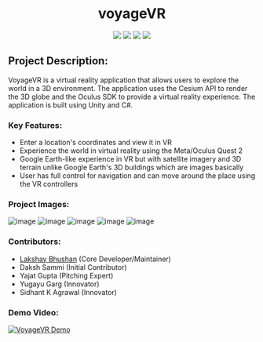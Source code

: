 <h1 align="center"> voyageVR </h1>

<p align="center">

<img src ="https://img.shields.io/badge/c%23-4D94FF.svg?style=for-the-badge&logo=c-sharp&logoColor=white">
<img src ="https://img.shields.io/badge/unity-%23000000.svg?style=for-the-badge&logo=unity&logoColor=white">
<img src ="https://img.shields.io/badge/Cesium-6CADDF.svg?style=for-the-badge&logo=Cesium&logoColor=white">
<img src ="https://img.shields.io/badge/Oculus-1C1E20.svg?style=for-the-badge&logo=Oculus&logoColor=white">

</p>

## Project Description:

VoyageVR is a virtual reality application that allows users to explore the world in a 3D environment. The application uses the Cesium API to render the 3D globe and the Oculus SDK to provide a virtual reality experience. The application is built using Unity and C#.

### Key Features:

- Enter a location's coordinates and view it in VR
- Experience the world in virtual reality using the Meta/Oculus Quest 2
- Google Earth-like experience in VR but with satellite imagery and 3D terrain unlike Google Earth's 3D buildings which are images basically
- User has full control for navigation and can move around the place using the VR controllers

### Project Images:

![image](/Images/voyageVR-1.png)
![image](/Images/voyageVR-2.png)
![image](/Images/voyageVR-3.png)
![image](/Images/voyageVR-4.png)
![image](/Images/voyageVR-5.png)

### Contributors:

- [Lakshay Bhushan](https://github.com/lakshaybhushan) (Core Developer/Maintainer)
- Daksh Sammi (Initial Contributor)
- Yajat Gupta (Pitching Expert)
- Yugayu Garg (Innovator)
- Sidhant K Agrawal (Innovator)

### Demo Video:

[![VoyageVR Demo](https://i9.ytimg.com/vi_webp/XRB4R5pSy2Y/mqdefault.webp?v=65ee0b43&sqp=CLiUuK8G&rs=AOn4CLCIVYak5eJjUYlZHMg98ZeS0FQANg)](https://youtu.be/XRB4R5pSy2Yh)
